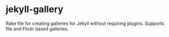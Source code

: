 jekyll-gallery
==============

Rake file for creating galleries for Jekyll without requiring plugins. Supports file and Flickr based galleries.
